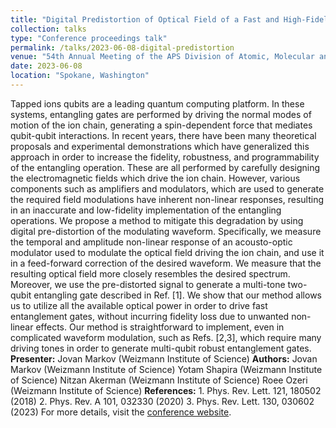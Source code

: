 ```yaml
---
title: "Digital Predistortion of Optical Field of a Fast and High-Fidelity Entangling Gate for Trapped Ion Qubits"
collection: talks
type: "Conference proceedings talk"
permalink: /talks/2023-06-08-digital-predistortion
venue: "54th Annual Meeting of the APS Division of Atomic, Molecular and Optical Physics"
date: 2023-06-08
location: "Spokane, Washington"
---
```


Tapped ions qubits are a leading quantum computing platform. In these systems, entangling gates are performed by driving the normal modes of motion of the ion chain, generating a spin-dependent force that mediates qubit-qubit interactions. In recent years, there have been many theoretical proposals and experimental demonstrations which have generalized this approach in order to increase the fidelity, robustness, and programmability of the entangling operation. These are all performed by carefully designing the electromagnetic fields which drive the ion chain. However, various components such as amplifiers and modulators, which are used to generate the required field modulations have inherent non-linear responses, resulting in an inaccurate and low-fidelity implementation of the entangling operations. We propose a method to mitigate this degradation by using digital pre-distortion of the modulating waveform. Specifically, we measure the temporal and amplitude non-linear response of an acousto-optic modulator used to modulate the optical field driving the ion chain, and use it in a feed-forward correction of the desired waveform. We measure that the resulting optical field more closely resembles the desired spectrum. Moreover, we use the pre-distorted signal to generate a multi-tone two-qubit entangling gate described in Ref. [1]. We show that our method allows us to utilize all the available optical power in order to drive fast entanglement gates, without incurring fidelity loss due to unwanted non-linear effects. Our method is straightforward to implement, even in complicated waveform modulation, such as Refs. [2,3], which require many driving tones in order to generate multi-qubit robust entanglement gates. **Presenter:** Jovan Markov (Weizmann Institute of Science) **Authors:** Jovan Markov (Weizmann Institute of Science) Yotam Shapira (Weizmann Institute of Science) Nitzan Akerman (Weizmann Institute of Science) Roee Ozeri (Weizmann Institute of Science) **References:** 1. Phys. Rev. Lett. 121, 180502 (2018) 2. Phys. Rev. A 101, 032330 (2020) 3. Phys. Rev. Lett. 130, 030602 (2023) For more details, visit the [conference website](https://meetings.aps.org/Meeting/DAMOP23/Session/U09.2).
